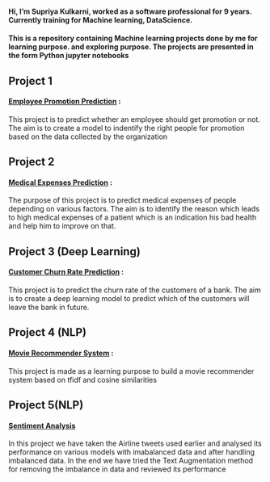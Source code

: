 #### Hi, I’m Supriya Kulkarni, worked as a software professional for 9 years. Currently training for Machine learning, DataScience.
#### This is a repository containing Machine learning projects done by me for learning purpose.  and exploring purpose. The projects are presented in the form Python jupyter notebooks

## Project 1

#### [Employee Promotion Prediction](https://github.com/sups1704/sups1704/blob/main/Employee%20Promotion%20Prediction.ipynb) : 
This project is to predict whether an employee should get promotion or not. The aim is to create a model to indentify the right people for promotion based on the data collected by the organization

## Project 2
#### [Medical Expenses Prediction](https://github.com/sups1704/Machine-Learning/blob/main/Medical%20Expenses%20Prediction.ipynb) :
The purpose of this project is to predict medical expenses of people depending on various factors. The aim is to identify the reason which leads to high medical expenses of a patient which is an indication his bad health and help him to improve on that.

## Project 3 (Deep Learning)
#### [Customer Churn Rate Prediction](https://github.com/sups1704/Machine-Learning/blob/main/Predicting%20Churn%20rate%20of%20the%20Customer.ipynb) :
This project is to predict the churn rate of the customers of a bank. The aim is to create a deep learning model to predict which of the customers will leave the bank in future. 

## Project 4 (NLP)
#### [Movie Recommender System](https://github.com/sups1704/Machine-Learning/blob/main/Movie%20Recommender%20System.ipynb) :
This project is made as a learning purpose to build a movie recommender system based on tfidf and cosine similarities

## Project 5(NLP)
#### [Sentiment Analysis](https://github.com/sups1704/Machine-Learning/blob/main/Sentiment%20Analysis.ipynb)
In this project we have taken the Airline tweets used earlier and analysed its performance on various models with imabalanced data and after handling imbalanced data.
In the end we have tried the Text Augmentation method for removing the imbalance in  data and reviewed its performance
